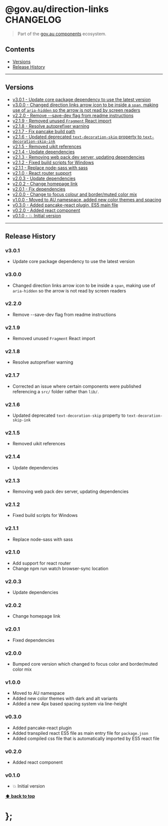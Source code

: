@gov.au/direction-links CHANGELOG
======================

> Part of the [gov.au components](https://github.com/govau/design-system-components/) ecosystem.


## Contents

* [Versions](#install)
* [Release History](#release-history)


----------------------------------------------------------------------------------------------------------------------------------------------------------------


## Versions

* [v3.0.1 - Update core package dependency to use the latest version](#v301)
* [v3.0.0 - Changed direction links arrow icon to be inside a `span`, making use of `aria-hidden` so the arrow is not read by screen readers](#v300)
* [v2.2.0 - Remove --save-dev flag from readme instructions](#v220)
* [v2.1.9 - Removed unused `Fragment` React import](#v219)
* [v2.1.8 - Resolve autoprefixer warning](#v218)
* [v2.1.7 - Fix pancake build path](#v217)
* [v2.1.6 - Updated deprecated `text-decoration-skip` property to `text-decoration-skip-ink`](#v216)
* [v2.1.5 - Removed uikit references](#v215)
* [v2.1.4 - Update dependencies](#v214)
* [v2.1.3 - Removing web pack dev server, updating dependencies](#v213)
* [v2.1.2 - Fixed build scripts for Windows](#v212)
* [v2.1.1 - Replace node-sass with sass](#v211)
* [v2.1.0 - React router support](#v210)
* [v2.0.3 - Update dependencies](#v203)
* [v2.0.2 - Change homepage link](#v202)
* [v2.0.1 - Fix dependencies](#v201)
* [v2.0.0 - Change to focus colour and border/muted color mix](#v200)
* [v1.0.0 - Moved to AU namespace, added new color themes and spacing](#v100)
* [v0.3.0 - Added pancake-react plugin, ES5 main file](#v030)
* [v0.2.0 - Added react component](#v020)
* [v0.1.0 - 💥 Initial version](#v010)


----------------------------------------------------------------------------------------------------------------------------------------------------------------


## Release History

### v3.0.1

- Update core package dependency to use the latest version


### v3.0.0 

- Changed direction links arrow icon to be inside a `span`, making use of `aria-hidden` so the arrow is not read by screen readers

### v2.2.0

- Remove --save-dev flag from readme instructions


### v2.1.9

- Removed unused `Fragment` React import


### v2.1.8

- Resolve autoprefixer warning


### v2.1.7

- Corrected an issue where certain components were published referencing a `src/` folder rather than `lib/`.


### v2.1.6

- Updated deprecated `text-decoration-skip` property to `text-decoration-skip-ink`


### v2.1.5

- Removed uikit references


### v2.1.4

- Update dependencies


### v2.1.3

- Removing web pack dev server, updating dependencies


### v2.1.2

- Fixed build scripts for Windows


### v2.1.1

- Replace node-sass with sass


### v2.1.0

- Add support for react router
- Change npm run watch browser-sync location


### v2.0.3

- Update dependencies


### v2.0.2

- Change homepage link


### v2.0.1

- Fixed dependencies


### v2.0.0

- Bumped core version which changed to focus color and border/muted color mix


### v1.0.0

- Moved to AU namespace
- Added new color themes with dark and alt variants
- Added a new 4px based spacing system via line-height


### v0.3.0

- Added pancake-react plugin
- Added transpiled react ES5 file as main entry file for `package.json`
- Added compiled css file that is automatically imported by ES5 react file


### v0.2.0

- Added react component


### v0.1.0

- 💥 Initial version


**[⬆ back to top](#contents)**


# };

